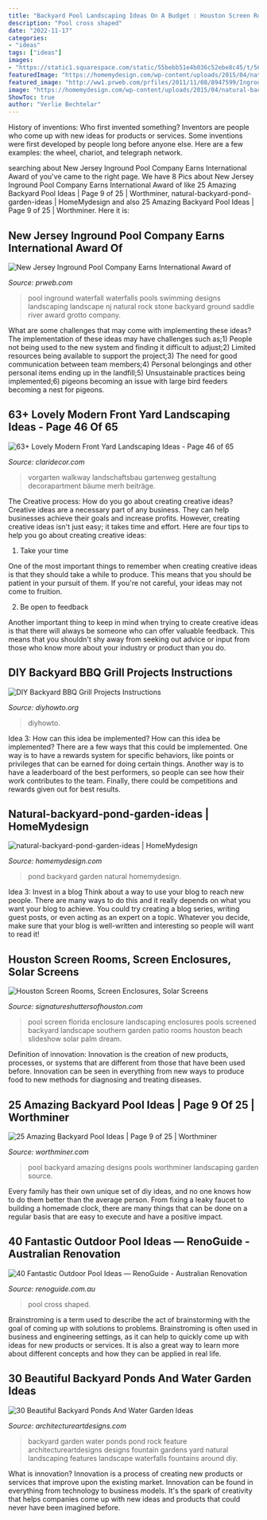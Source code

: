 ```yaml
---
title: "Backyard Pool Landscaping Ideas On A Budget : Houston Screen Rooms, Screen Enclosures, Solar Screens"
description: "Pool cross shaped"
date: "2022-11-17"
categories:
- "ideas"
tags: ["ideas"]
images:
- "https://static1.squarespace.com/static/55bebb51e4b036c52ebe8c45/t/561db1c7e4b0111ed60fee12/1444786651793/cross+shaped+pool"
featuredImage: "https://homemydesign.com/wp-content/uploads/2015/04/natural-backyard-pond-garden-ideas.jpg"
featured_image: "http://ww1.prweb.com/prfiles/2011/11/08/8947599/Inground-Pool.jpg"
image: "https://homemydesign.com/wp-content/uploads/2015/04/natural-backyard-pond-garden-ideas.jpg"
ShowToc: true
author: "Verlie Bechtelar"
---
```



History of inventions: Who first invented something?
Inventors are people who come up with new ideas for products or services. Some inventions were first developed by people long before anyone else. Here are a few examples: the wheel, chariot, and telegraph network.

	

		
searching about New Jersey Inground Pool Company Earns International Award of you've came to the right page. We have 8 Pics about New Jersey Inground Pool Company Earns International Award of like 25 Amazing Backyard Pool Ideas | Page 9 of 25 | Worthminer, natural-backyard-pond-garden-ideas | HomeMydesign and also 25 Amazing Backyard Pool Ideas | Page 9 of 25 | Worthminer. Here it is:
		
    
## New Jersey Inground Pool Company Earns International Award Of

<img loading=lazy src="http://ww1.prweb.com/prfiles/2011/11/08/8947599/Inground-Pool.jpg" onerror="this.onerror=null;this.src='https://tse2.mm.bing.net/th?id=OIP.cKg27g_DVjes2IiN3e0z2AHaEt&amp;pid=15.1';" alt="New Jersey Inground Pool Company Earns International Award of">

_Source: prweb.com_

>pool inground waterfall waterfalls pools swimming designs landscaping landscape nj natural rock stone backyard ground saddle river award grotto company. 

	

What are some challenges that may come with implementing these ideas?
The implementation of these ideas may have challenges such as;1) People not being used to the new system and finding it difficult to adjust;2) Limited resources being available to support the project;3) The need for good communication between team members;4) Personal belongings and other personal items ending up in the landfill;5) Unsustainable practices being implemented;6) pigeons becoming an issue with large bird feeders becoming a nest for pigeons.

    
## 63+ Lovely Modern Front Yard Landscaping Ideas - Page 46 Of 65

<img loading=lazy src="https://claridecor.com/wp-content/uploads/2018/12/63-Lovely-Modern-Front-Yard-Landscaping-Ideas-60.jpg" onerror="this.onerror=null;this.src='https://tse3.mm.bing.net/th?id=OIP.2K9FiG9wPhgTTuJ9EaYCPAHaLH&amp;pid=15.1';" alt="63+ Lovely Modern Front Yard Landscaping Ideas - Page 46 of 65">

_Source: claridecor.com_

>vorgarten walkway landschaftsbau gartenweg gestaltung decorapartment bäume merh beiträge. 

	

The Creative process: How do you go about creating creative ideas?
Creative ideas are a necessary part of any business. They can help businesses achieve their goals and increase profits. However, creating creative ideas isn't just easy; it takes time and effort. Here are four tips to help you go about creating creative ideas:
1. Take your time

One of the most important things to remember when creating creative ideas is that they should take a while to produce. This means that you should be patient in your pursuit of them. If you're not careful, your ideas may not come to fruition.

2. Be open to feedback

Another important thing to keep in mind when trying to create creative ideas is that there will always be someone who can offer valuable feedback. This means that you shouldn't shy away from seeking out advice or input from those who know more about your industry or product than you do.

    
## DIY Backyard BBQ Grill Projects Instructions

<img loading=lazy src="https://www.diyhowto.org/wp-content/uploads/DIYHowto-DIY-Backyard-Grill-Projects-05-521x1024.jpg" onerror="this.onerror=null;this.src='https://tse3.mm.bing.net/th?id=OIP.6ph-1l1FxWvDymRSi8NATgHaOj&amp;pid=15.1';" alt="DIY Backyard BBQ Grill Projects Instructions">

_Source: diyhowto.org_

>diyhowto. 

	

Idea 3: How can this idea be implemented?
How can this idea be implemented? 
There are a few ways that this could be implemented. One way is to have a rewards system for specific behaviors, like points or privileges that can be earned for doing certain things. Another way is to have a leaderboard of the best performers, so people can see how their work contributes to the team. Finally, there could be competitions and rewards given out for best results.

    
## Natural-backyard-pond-garden-ideas | HomeMydesign

<img loading=lazy src="https://homemydesign.com/wp-content/uploads/2015/04/natural-backyard-pond-garden-ideas.jpg" onerror="this.onerror=null;this.src='https://tse4.mm.bing.net/th?id=OIP.iXqLx7Ege1joC78m9LBKEgHaJ4&amp;pid=15.1';" alt="natural-backyard-pond-garden-ideas | HomeMydesign">

_Source: homemydesign.com_

>pond backyard garden natural homemydesign. 

	

Idea 3: Invest in a blog
Think about a way to use your blog to reach new people. There are many ways to do this and it really depends on what you want your blog to achieve. You could try creating a blog series, writing guest posts, or even acting as an expert on a topic. Whatever you decide, make sure that your blog is well-written and interesting so people will want to read it!

    
## Houston Screen Rooms, Screen Enclosures, Solar Screens

<img loading=lazy src="http://www.signatureshuttersofhouston.com/texas/wp-content/gallery/pool-enclosures/pool-enclosure-02.jpg" onerror="this.onerror=null;this.src='https://tse3.mm.bing.net/th?id=OIP.WUvMAiyyd9vKBQnLBZtDPwHaFj&amp;pid=15.1';" alt="Houston Screen Rooms, Screen Enclosures, Solar Screens">

_Source: signatureshuttersofhouston.com_

>pool screen florida enclosure landscaping enclosures pools screened backyard landscape southern garden patio rooms houston beach slideshow solar palm dream. 

	

Definition of innovation:
Innovation is the creation of new products, processes, or systems that are different from those that have been used before. Innovation can be seen in everything from new ways to produce food to new methods for diagnosing and treating diseases.

    
## 25 Amazing Backyard Pool Ideas | Page 9 Of 25 | Worthminer

<img loading=lazy src="http://www.worthminer.com/wp-content/uploads/2018/07/Pool-9.jpg" onerror="this.onerror=null;this.src='https://tse4.mm.bing.net/th?id=OIP.2g8YqHm7d-GOaQdQVQbFfwHaLG&amp;pid=15.1';" alt="25 Amazing Backyard Pool Ideas | Page 9 of 25 | Worthminer">

_Source: worthminer.com_

>pool backyard amazing designs pools worthminer landscaping garden source. 

	

Every family has their own unique set of diy ideas, and no one knows how to do them better than the average person. From fixing a leaky faucet to building a homemade clock, there are many things that can be done on a regular basis that are easy to execute and have a positive impact.

    
## 40 Fantastic Outdoor Pool Ideas — RenoGuide - Australian Renovation

<img loading=lazy src="https://static1.squarespace.com/static/55bebb51e4b036c52ebe8c45/t/561db1c7e4b0111ed60fee12/1444786651793/cross+shaped+pool" onerror="this.onerror=null;this.src='https://tse1.mm.bing.net/th?id=OIP.JibmjXrxFPllCyoja9UX4AHaJ3&amp;pid=15.1';" alt="40 Fantastic Outdoor Pool Ideas — RenoGuide - Australian Renovation">

_Source: renoguide.com.au_

>pool cross shaped. 

	

Brainstroming is a term used to describe the act of brainstorming with the goal of coming up with solutions to problems. Brainstroming is often used in business and engineering settings, as it can help to quickly come up with ideas for new products or services. It is also a great way to learn more about different concepts and how they can be applied in real life.

    
## 30 Beautiful Backyard Ponds And Water Garden Ideas

<img loading=lazy src="http://www.architectureartdesigns.com/wp-content/uploads/2013/04/Backyard-ArchitectureArtDesigns-7.jpg" onerror="this.onerror=null;this.src='https://tse4.mm.bing.net/th?id=OIP.kGQzkIOHM2fYv7g3j190yQHaJ3&amp;pid=15.1';" alt="30 Beautiful Backyard Ponds And Water Garden Ideas">

_Source: architectureartdesigns.com_

>backyard garden water ponds pond rock feature architectureartdesigns designs fountain gardens yard natural landscaping features landscape waterfalls fountains around diy. 

	

What is innovation?
Innovation is a process of creating new products or services that improve upon the existing market. Innovation can be found in everything from technology to business models. It's the spark of creativity that helps companies come up with new ideas and products that could never have been imagined before.

